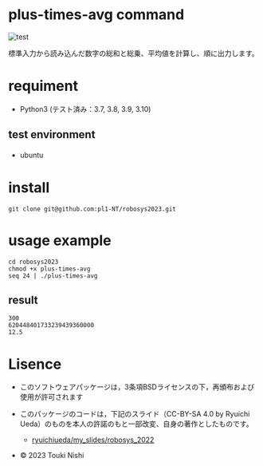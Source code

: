 # plus-times-avg command
![test](https://github.com/pl1-NT/robosys2023/actions/workflows/test.yaml/badge.svg)

標準入力から読み込んだ数字の総和と総乗、平均値を計算し、順に出力します。

# requiment
* Python3 (テスト済み：3.7, 3.8, 3.9, 3.10)
## test environment
* ubuntu  　　
# install
`git clone git@github.com:pl1-NT/robosys2023.git`

# usage example
```
cd robosys2023
chmod +x plus-times-avg
seq 24 | ./plus-times-avg
```
## result
```
300
620448401733239439360000
12.5
```
# Lisence

* このソフトウェアパッケージは，3条項BSDライセンスの下，再頒布および使用が許可されます
* このパッケージのコードは，下記のスライド（CC-BY-SA 4.0 by Ryuichi Ueda）のものを本人の許諾のもと一部改変、自身の著作としたものです。
    * [ryuichiueda/my_slides/robosys_2022](https://github.com/ryuichiueda/my_slides/tree/master/robosys_2022)


* © 2023 Touki Nishi
